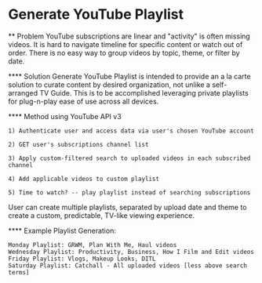 Generate YouTube Playlist
=========================

** Problem
YouTube subscriptions are linear and "activity" is often missing videos.
It is hard to navigate timeline for specific content or watch out of order.
There is no easy way to group videos by topic, theme, or filter by date.

**** Solution
Generate YouTube Playlist is intended to provide an a la carte solution
to curate content by desired organization, not unlike a self-arranged TV Guide.
This is to be accomplished leveraging private playlists for plug-n-play
ease of use across all devices.

**** Method using YouTube API v3
```
1) Authenticate user and access data via user's chosen YouTube account

2) GET user's subscriptions channel list

3) Apply custom-filtered search to uploaded videos in each subscribed channel

4) Add applicable videos to custom playlist

5) Time to watch? -- play playlist instead of searching subscriptions
```


User can create multiple playlists, separated by upload date and theme
to create a custom, predictable, TV-like viewing experience.


**** Example Playlist Generation:
```
Monday Playlist: GRWM, Plan With Me, Haul videos
Wednesday Playlist: Productivity, Business, How I Film and Edit videos
Friday Playlist: Vlogs, Makeup Looks, DITL
Saturday Playlist: Catchall - All uploaded videos [less above search terms]
```
